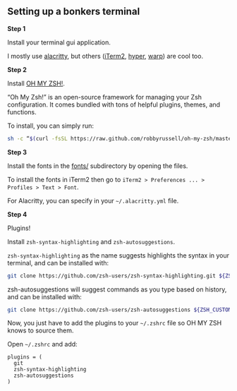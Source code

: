 ## Setting up a bonkers terminal


**Step 1**

Install your terminal gui application.

I mostly use [alacritty](https://github.com/alacritty/alacritty),
but others ([iTerm2](https://iterm2.com/downloads.html), [hyper](https://hyper.is/), [warp](https://www.warp.dev/)) are cool too.


**Step 2**

Install [OH MY ZSH!](https://ohmyz.sh/).

“Oh My Zsh!” is an open-source framework for managing your Zsh configuration. It comes bundled with tons of helpful plugins, themes, and functions.

To install, you can simply run:

```bash
sh -c “$(curl -fsSL https://raw.github.com/robbyrussell/oh-my-zsh/master/tools/install.sh)"
```


**Step 3**

Install the fonts in the [fonts/](./fonts/) subdirectory by opening the files.

To install the fonts in iTerm2 then go to `iTerm2 > Preferences ... > Profiles > Text > Font`.

For Alacritty, you can specify in your `~/.alacritty.yml` file.


**Step 4**

Plugins!

Install `zsh-syntax-highlighting` and `zsh-autosuggestions`.

`zsh-syntax-highlighting` as the name suggests highlights the syntax in your terminal, and can be installed with:

```bash
git clone https://github.com/zsh-users/zsh-syntax-highlighting.git ${ZSH_CUSTOM:-~/.oh-my-zsh/custom}/plugins/zsh-syntax-highlighting
```

zsh-autosuggestions will suggest commands as you type based on history, and can be installed with:

```bash
git clone https://github.com/zsh-users/zsh-autosuggestions ${ZSH_CUSTOM:-~/.oh-my-zsh/custom}/plugins/zsh-autosuggestions
```

Now, you just have to add the plugins to your `~/.zshrc` file so OH MY ZSH knows to source them.

Open `~/.zshrc` and add:

```
plugins = (
  git
  zsh-syntax-highlighting
  zsh-autosuggestions
)
```

